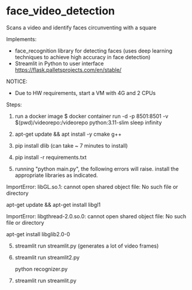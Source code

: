 # face_video_detection
Scans a video and identify faces circunventing with a square

Implements:
- face_recognition library for detecting faces (uses deep learning techniques to achieve high accuracy in face detection)
- Streamlit in Python to user interface https://flask.palletsprojects.com/en/stable/

NOTICE:
- Due to HW requirements, start a VM with 4G and 2 CPUs

Steps:

1) run a docker image
   $ docker container run -d -p 8501:8501 -v $(pwd)/videorepo:/videorepo python:3.11-slim sleep infinity

2) apt-get update && apt install -y cmake g++

3) pip install dlib (can take ~ 7 minutes to install)

4) pip install -r requirements.txt

5) running "python main.py", the following errors will raise. 
   install the appropriate libraries as indicated. 

ImportError: libGL.so.1: cannot open shared object file: No such file or directory

apt-get update && apt-get install libgl1


ImportError: libgthread-2.0.so.0: cannot open shared object file: No such file or directory

apt-get install libglib2.0-0

5) streamlit run streamlit.py  (generates a lot of video frames)

6) streamlit run streamlit2.py

   python recognizer.py
   
5) streamlit run streamlit.py